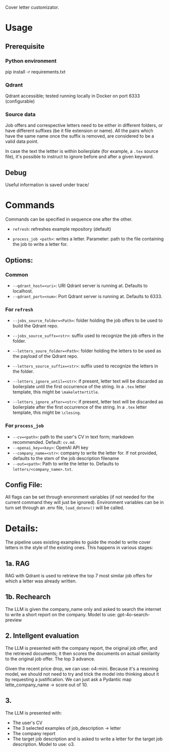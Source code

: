 Cover letter customizator. 

# Usage

## Prerequisite 

### Python environment

pip install -r requirements.txt

### Qdrant

Qdrant accessible; tested running locally in Docker on port 6333 (configurable)

### Source data

Job offers and correspective letters need to be either in different folders, or have different suffixes (be it file extension or name).
All the pairs which have the same name once the suffix is removed, are considered to be a valid data point.

In case the text the lettter is within boilerplate (for example, a `.tex` source file), it's possible to instruct to ignore before and after a given keyword.

## Debug 

Useful information is saved under trace/

# Commands

Commands can be specified in sequence one after the other. 

- `refresh`: refreshes example repository (default)

- `process_job <path>`: writes a letter. Parameter: path to the file containing the job to write a letter for.

## Options:

### Common

- `--qdrant_host=<uri>`: URI Qdrant server is running at. Defaults to localhost.
- `--qdrant_port=<num>`: Port Qdrant server is running at. Defaults to 6333.

###  For `refresh`

- `--jobs_source_folder=<Path>`: folder holding the job offers to be used to build the Qdrant repo.
- `--jobs_source_suffx=<str>`: suffix used to recognize the job offers in the folder.

- `--letters_soure_folder=<Path>`: folder holding the letters to be used as the payload of the Qdrant repo.
- `--letters_source_suffix=<str>`: suffix used to recognize the letters in the folder.

- `--letters_ignore_until=<str>`: if present, letter text will be discarded as boilerplate until the first occurrence of the string. In a `.tex` letter template, this might be `\makelettertitle`. 
- `--letters_ignore_after=<str>`: if present, letter text will be discarded as boilerplate after the first occurrence of the string. In a `.tex` letter template, this might be `\closing`. 

### For `process_job`

- `--cv=<path>`: path to the user's CV in text form; markdown recommended. Default: `cv.md`.
- `--openai_key=<key>`: OpenAI API key
- `--company_name=<str>`: company to write the letter for. If not provided, defaults to the stem of the job description filename
- `--out=<path>`: Path to write the letter to. Defaults to `letters/<company_name>.txt`.

## Config File:

All flags can be set through envronment variables (if not needed for the current command they will just be ignored).
Environment variables can be in turn set through an .env file, `load_dotenv()` will be called.

# Details: 

The pipeline uses existing examples to guide the model to write cover letters in the style of the existing ones. This happens in various stages:

## 1a. RAG

RAG with Qdrant is used to retrieve the top 7 most similar job offers for which a letter was already written. 

## 1b. Rechearch

The LLM is given the company_name only and asked to search the internet to write a short report on the company.
Model to use: gpt-4o-search-preview

## 2. Intellgent evaluation

The LLM is presented with the company report, the original job offer, and the retrieved documents; it then scores the documents on actual similarity to the original job offer.
The top 3 advance.

Given the recent price drop, we can use: o4-mini.
Because it's a resoning model, we should not need to try and trick the model into thinking about it by requesting a justification. We can just ask a Pydantic map lette_company_name -> score out of 10. 

## 3.

The LLM is presented with:
- The user's CV
- The 3 selected examples of job_description -> letter
- The company report
- The target job description
and is asked to write a letter for the target job description.
Model to use: o3.